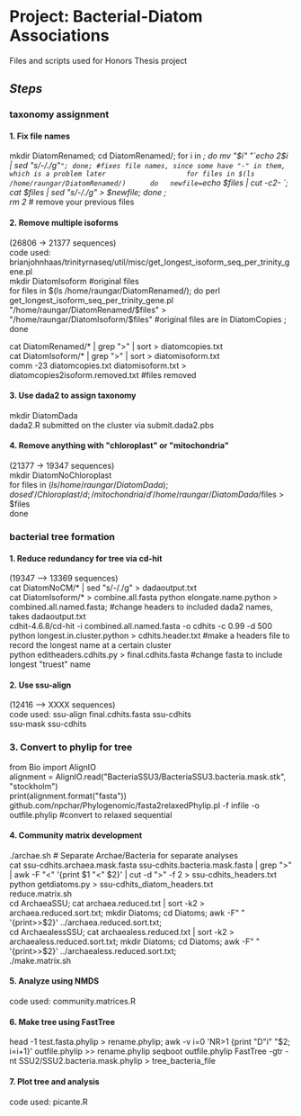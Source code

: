 # Project: Bacterial-Diatom Associations
Files and scripts used for Honors Thesis project

## __*Steps*__
### **taxonomy assignment**
 
#### 1. Fix file names
mkdir DiatomRenamed; cd DiatomRenamed/; for i in *; do mv "$i" "`echo 2$i | sed "s/-/./g"`"; done; #fixes file names, since some have "-" in them, which is a problem later                   
for files in $(ls /home/raungar/DiatomRenamed/)     
do  
    newfile=`echo $files | cut -c2- `;
  	cat $files | sed "s/-/./g" > $newfile;
done ;      
rm 2* # remove your previous files     
   
#### 2. Remove multiple isoforms    
(26806 -> 21377 sequences)   
code used: brianjohnhaas/trinityrnaseq/util/misc/get_longest_isoform_seq_per_trinity_gene.pl      
mkdir DiatomIsoform #original files    
for files in $(ls /home/raungar/DiatomRenamed/);     
do      
  	perl get_longest_isoform_seq_per_trinity_gene.pl "/home/raungar/DiatomRenamed/$files" > "/home/raungar/DiatomIsoform/$files" #original files are in DiatomCopies ;  
done
       
cat DiatomRenamed/* | grep ">" | sort  > diatomcopies.txt        
cat DiatomIsoform/* | grep ">" | sort > diatomisoform.txt  
comm -23 diatomcopies.txt diatomisoform.txt > diatomcopies2isoform.removed.txt     #files removed
#### 3. Use dada2 to assign taxonomy
mkdir DiatomDada      
dada2.R submitted on the cluster via submit.dada2.pbs        
#### 4. Remove anything with "chloroplast" or "mitochondria"
(21377 -> 19347 sequences)      
mkdir DiatomNoChloroplast      
for files in $(ls /home/raungar/DiatomDada);        
do sed '/Chloroplast/d; /mitochondria/d' /home/raungar/DiatomDada/$files > $files        
done        
   
       

### **bacterial tree formation** 
#### 1. Reduce redundancy for tree via cd-hit
(19347 —> 13369 sequences)      
cat DiatomNoCM/* | sed "s/-/./g" > dadaoutput.txt     
cat DiatomIsoform/* > combine.all.fasta
python elongate.name.python > combined.all.named.fasta; #change headers to included dada2 names, takes dadaoutput.txt       
cdhit-4.6.8/cd-hit -i combined.all.named.fasta -o cdhits -c 0.99 -d 500 
python longest.in.cluster.python > cdhits.header.txt #make a headers file to record the longest name at a certain cluster     
python editheaders.cdhits.py > final.cdhits.fasta #change fasta to include longest "truest" name      
#### 2. Use ssu-align
(12416 —> XXXX sequences)      
code used: ssu-align final.cdhits.fasta ssu-cdhits   
ssu-mask ssu-cdhits    
### 3. Convert to phylip for tree
from Bio import AlignIO     
alignment = AlignIO.read("BacteriaSSU3/BacteriaSSU3.bacteria.mask.stk", "stockholm")    
print(alignment.format("fasta"))    
github.com/npchar/Phylogenomic/fasta2relaxedPhylip.pl -f infile -o outfile.phylip #convert to relaxed sequential
#### 4. Community matrix development
./archae.sh # Separate Archae/Bacteria for separate analyses          
cat ssu-cdhits.archaea.mask.fasta ssu-cdhits.bacteria.mask.fasta | grep ">" | awk -F "<" '{print $1 "<" $2}' | cut -d ">" -f 2 > ssu-cdhits_headers.txt      
python getdiatoms.py > ssu-cdhits_diatom_headers.txt      
reduce.matrix.sh    
cd ArchaeaSSU; cat archaea.reduced.txt | sort -k2 > archaea.reduced.sort.txt; mkdir Diatoms; cd Diatoms; awk -F" " '{print>>$2}' ../archaea.reduced.sort.txt;    
cd ArchaealessSSU; cat archaealess.reduced.txt | sort -k2 > archaealess.reduced.sort.txt; mkdir Diatoms; cd Diatoms; awk -F" " '{print>>$2}' ../archaealess.reduced.sort.txt;    
./make.matrix.sh    
#### 5. Analyze using NMDS
code used: community.matrices.R     
#### 6. Make tree using FastTree
head -1 test.fasta.phylip > rename.phylip; awk -v i=0 'NR>1 {print "D"i"  "$2; i=i+1}' outfile.phylip >> rename.phylip
seqboot outfile.phylip
FastTree -gtr -nt SSU2/SSU2.bacteria.mask.phylip > tree_bacteria_file    
#### 7. Plot tree and analysis
code used: picante.R    
